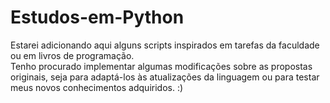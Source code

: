 # Estudos-em-Python
Estarei adicionando aqui alguns scripts inspirados em tarefas da faculdade ou em livros de programação. \
Tenho procurado implementar algumas modificações sobre as propostas originais, seja para adaptá-los às atualizações da linguagem ou para testar meus novos conhecimentos adquiridos. :)
